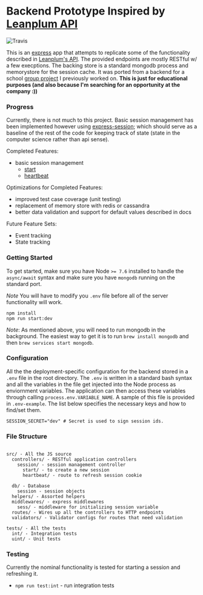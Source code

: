 Backend Prototype Inspired by [Leanplum API](https://www.leanplum.com/docs/api/)
===

![Travis](https://travis-ci.org/AdityaAgg/demoplum_main.svg?branch=master)

This is an [express](https://expressjs.com/) app that attempts to replicate some of the functionality described in [Leanplum's API](https://www.leanplum.com/docs/api/). The provided endpoints are mostly RESTful w/ a few execptions. The backing store is a standard mongodb process and memorystore for the session cache.  It was ported from a backend for a school [group project](https://github.com/anglinb/310-backend) I previously worked on. **This is just for educational purposes (and also because I'm searching for an opportunity at the company :))**

### Progress

Currently, there is not much to this project. Basic session management has been implemented however using [express-session](https://github.com/expressjs/session); which should serve as a baseline of the rest of the code for keeping track of state (state in the computer science rather than api sense).

Completed Features:
* basic session management
  * [start](https://www.leanplum.com/docs/api/production#start)
  * [heartbeat](https://www.leanplum.com/docs/api/production#heartbeat)

Optimizations for Completed Features:
* improved test case coverage (unit testing)
* replacement of memory store with redis or cassandra
* better data validation and support for default values described in docs

Future Feature Sets:
* Event tracking
* State tracking

### Getting Started

To get started, make sure you have Node `>= 7.6` installed to handle the `async/await` syntax and make sure you have `mongodb` running on the standard port.

*Note* You will have to modify you `.env` file before all of the server functionality will work.

```
npm install
npm run start:dev
```


*Note*: As mentioned above, you will need to run mongodb in the background. The easiest way to get it is to run `brew install mongodb` and then `brew services start mongodb`.

### Configuration

All the the deployment-specific configuration for the backend stored in a `.env` file in the root directory. The `.env` is written in a standard bash syntax and all the variables in the file get injected into the Node process as enviornment variables. The application can then access these variables through calling `process.env.VARIABLE_NAME`. A sample of this file is provided in `.env-example`. The list below specifies the necessary keys and how to find/set them.

```
SESSION_SECRET="dev" # Secret is used to sign session ids.

```


### File Structure

```

src/ - All the JS source
  controllers/ - RESTful application controllers
    session/ - session management controller
      start/ - to create a new session
      heartbeat/ - route to refresh session cookie

  db/ - Database
    session - session objects
  helpers/ - Assorted helpers
  middlewares/ - express middlewares
    sess/ - middleware for initializing session variable
  routes/ - Wires up all the controllers to HTTP endpoints
  validators/ - Validator configs for routes that need validation

tests/ - All the tests
  int/ - Integration tests
  uint/ - Unit tests

```


### Testing

Currently the nominal functionality is tested for starting a session and refreshing it.

- `npm run test:int` - run integration tests
